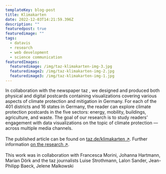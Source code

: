 ```yaml
---
templateKey: blog-post
title: Klimakarten
date: 2022-12-03T14:21:59.396Z
description: ""
featuredpost: true
featuredimage: ""
tags:
  - datavis
  - research
  - web development
  - science communication
featuredImages:
  featuredimage: /img/taz-klimakarten-img-3.jpg
  featuredimage2: /img/taz-klimakarten-img-2.jpg
  featuredimage3: /img/taz-klimakarten-img-1.jpg
---
```

In collaboration with the newspaper taz , we designed and produced both physical and digital postcards containing visualizations covering various aspects of climate protection and mitigation in Germany.
For each of the 401 districts and 16 states in Germany, the reader can explore climate protection postcards in the five sectors: energy, mobility, buildings, agriculture, and waste. The goal of our research is to study readers’ engagement with data visualizations on the topic of climate protection — across multiple media channels.\
\
T﻿he published article  can be found on [taz.de/klimakarten ↗](https://taz.de/klimakarten). Further information [on the research ↗](https://uclab.fh-potsdam.de/projects/klimakarten/).\
\
This work was in collaboration with Francesca Morini, Johanna Hartmann, Marian Dörk and the taz journalists Luise Strothmann, Lalon Sander, Jean-Philipp Baeck, Jelene Malkowski